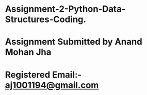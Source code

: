 # Assignment-2-Python-Data-Structures-Coding.
# Assignment Submitted by Anand Mohan Jha
# Registered Email:- aj1001194@gmail.com

